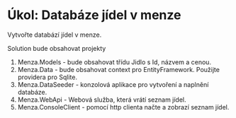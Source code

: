 # Úkol: Databáze jídel v menze

Vytvořte databází jídel v menze.

Solution bude obsahovat projekty

1. Menza.Models - bude obsahovat třídu Jidlo s Id, názvem a cenou. 
2. Menza.Data - bude obsahovat context pro EntityFramework. Použijte providera pro Sqlite.
3. Menza.DataSeeder - konzolová aplikace pro vytvoření a naplnění databáze.
4. Menza.WebApi - Webová služba, která vrátí seznam jídel.
5. Menza.ConsoleClient - pomocí http clienta načte a zobrazí seznam jídel.
